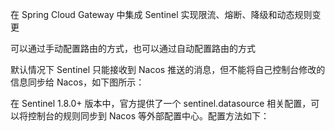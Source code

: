 



在 Spring Cloud Gateway 中集成 Sentinel 实现限流、熔断、降级和动态规则变更

可以通过手动配置路由的方式，也可以通过自动配置路由的方式


默认情况下 Sentinel 只能接收到 Nacos 推送的消息，但不能将自己控制台修改的信息同步给 Nacos，如下图所示：

在 Sentinel 1.8.0+ 版本中，官方提供了一个 sentinel.datasource 相关配置，可以将控制台的规则同步到 Nacos 等外部配置中心。配置方法如下：